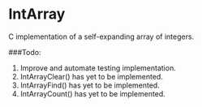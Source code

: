# IntArray
C implementation of a self-expanding array of integers.

###Todo:
1. Improve and automate testing implementation.
2. IntArrayClear() has yet to be implemented.
3. IntArrayFind() has yet to be implemented.
4. IntArrayCount() has yet to be implemented.
